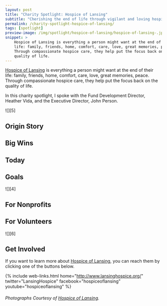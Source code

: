 ```yaml
---
layout: post
title: "Charity Spotlight: Hospice of Lansing"
subtitle: "Cherishing the end of life through vigilant and loving hospice care."
permalink: /charity-spotlight-hospice-of-lansing/
tags: [spotlight]
preview-image: /img/spotlight/hospice-of-lansing/hospice-of-lansing-.jpg
snippet: >
    Hospice of Lansing is everything a person might want at the end of their
    life: family, friends, home, comfort, care, love, great memories, peace.
    Through compassionate hospice care, they help put the focus back on the
    quality of life.
---
```


[Hospice of Lansing][1] is everything a person might want at the end of their life: family, friends, home, comfort, care, love, great memories, peace. Through compassionate hospice care, they help put the focus back on the quality of life.

In this charity spotlight, I spoke with the Fund Development Director, Heather Vida, and the Executive Director, John Person.

![][5]

## Origin Story



## Big Wins



## Today



## Goals



![][4]

## For Nonprofits



## For Volunteers



![][6]

## Get Involved

If you want to learn more about [Hospice of Lansing][1], you can reach them by clicking one of the buttons below.

{% include web-links.html home="http://www.lansinghospice.org/" twitter="LansingHospice" facebook="hospiceoflansing" youtube="hospiceoflansing" %}

###### Photographs Courtesy of [Hospice of Lansing][1].



[1]: http://www.lansinghospice.org/ "Hospice of Lansing Homepage"
